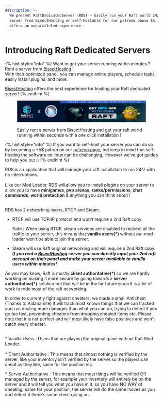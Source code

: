 ```yaml
---
description: >-
  We present RaftDedicatedServer (RDS) – Easily run your Raft world 24/7. Rent a
  server from BisectHosting or self-hostable for our patrons above $5, RDS
  offers an unparalleled experience.
---
```


# Introducing Raft Dedicated Servers

{% hint style="info" %}
Want to get your server running within minutes ? Rent a server from [BisectHosting](https://www.bisecthosting.com/raft?r=rdswiki) ! \
With their optimized panel, you can manage online players, schedule tasks, easily install plugins, and more.

[BisectHosting](https://www.bisecthosting.com/raft?r=rdswiki) offers the best experience for hosting your Raft dedicated server!
{% endhint %}

<figure><img src=".gitbook/assets/bisect_horizontal.jpg" alt=""><figcaption><p>Easily rent a server from <a href="https://www.bisecthosting.com/raft?r=rdswiki">BisectHosting</a> and get your raft world running within seconds with a one click installation !</p></figcaption></figure>

{% hint style="info" %}
If you want to self-host your server you can do so by becoming a +5$ patron on our [patreon page](https://www.patreon.com/hytekgames), but keep in mind that self-hosting the software on linux can be challenging, However we've got guides to help you out :)
{% endhint %}

RDS is an application that will manage your raft installation to run 24/7 with no interruptions.\
\
Like our Mod Loader, RDS will allow you to install plugins on your server to allow you to have **minigames**, **pvp arenas**, **ranks/permissions**, **chat commands**, **world protection** & anything you can think about !

\
RDS has 2 networking layers, RTCP and Steam.

*   RTCP will use TCP/IP protocol and won't require a 2nd Raft copy.

    Note : When using RTCP, steam services are disabled to redirect all the traffic to your server, this means that **vanilla users(\*)** without our mod loader won't be able to join the server.
* Steam will use Raft original networking and will require a 2nd Raft copy.\
  _**If you rent a**_ [_**BisectHosting**_](https://www.bisecthosting.com/raft?r=rdswiki) _**server you can directly input your 2nd raft account on their panel and make your server available to vanilla users within minutes!**_

As you may know, Raft is mostly **client authoritative(\*)** so we are hardly working on making it more secure by going towards a **server authoritative(\*)** solution but that will be in the far future since it is a lot of work to redo most of the raft networking.&#x20;

In order to currently fight against cheaters, we made a small Anticheat (Thanks to Aidanamite) It will track most known things that we can tracked such as dealing more damages than what you can do, trying to detect if you go too fast, preventing cheaters from dropping cheated items etc. Please note that it is not perfect and will most likely have false positives and won't catch every cheater.

\
\* Vanilla Users : Users that are playing the original game without Raft Mod Loader.\
\
\* Client Authoritative : This means that almost nothing is verified by the server, like your inventory isn't verified by the server so the players can cheat as they like, same for the position etc.

\* Server Authoritative : This means that most things will be verified OR managed by the server, for example your inventory will entirely be on the server and it will tell you what you have in it, so you have NO WAY of cheating, same for your position, the server will do the same moves as you and detect if there's some cheat going on.
